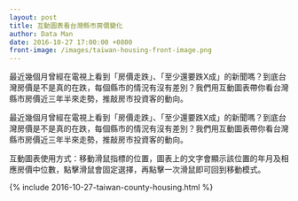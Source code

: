 ```yaml
---
layout: post
title: 互動圖表看台灣縣市房價變化
author: Data Man
date: 2016-10-27 17:00:00 +0800
front-image: /images/taiwan-housing-front-image.png
---
```


最近幾個月曾經在電視上看到「房價走跌」、「至少還要跌X成」的新聞嗎？到底台灣房價是不是真的在跌，每個縣市的情況有沒有差別？我們用互動圖表帶你看台灣縣市房價近三年半來走勢，推敲房市投資客的動向。

<!-- more -->

最近幾個月曾經在電視上看到「房價走跌」、「至少還要跌X成」的新聞嗎？到底台灣房價是不是真的在跌，每個縣市的情況有沒有差別？我們用互動圖表帶你看台灣縣市房價近三年半來走勢，推敲房市投資客的動向。

互動圖表使用方式：移動滑鼠指標的位置，圖表上的文字會顯示該位置的年月及相應房價中位數，點擊滑鼠會固定選擇，再點擊一次滑鼠即可回到移動模式。

{% include 2016-10-27-taiwan-county-housing.html %}
